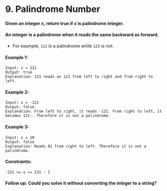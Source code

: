 # 9. Palindrome Number

#### Given an integer x, return true if x is palindrome integer.

#### An integer is a palindrome when it reads the same backward as forward.

- For example, `121` is a palindrome while `123` is not.

#### Example 1:

```
Input: x = 121
Output: true
Explanation: 121 reads as 121 from left to right and from right to left.
```

#### Example 2:

```
Input: x = -121
Output: false
Explanation: From left to right, it reads -121. From right to left, it becomes 121-. Therefore it is not a palindrome.
```

#### Example 3:

```
Input: x = 10
Output: false
Explanation: Reads 01 from right to left. Therefore it is not a palindrome.
```

#### Constraints:

`-231 <= x <= 231 - 1`

#### Follow up: Could you solve it without converting the integer to a string?
